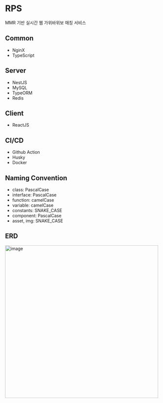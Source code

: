 # RPS
MMR 기반 실시간 웹 가위바위보 매칭 서비스

## Common
- NginX
- TypeScript

## Server
- NestJS
- MySQL
- TypeORM
- Redis

## Client
- ReactJS

## CI/CD
- Github Action
- Husky
- Docker

## Naming Convention
- class: PascalCase
- interface: PascalCase
- function: camelCase
- variable: camelCase
- constants: SNAKE_CASE
- component: PascalCase
- asset, img: SNAKE_CASE

## ERD
<img width="500" alt="image" src="https://user-images.githubusercontent.com/89074053/209064777-1b821d48-b596-4784-aa57-cf5b8dc309e8.png">
